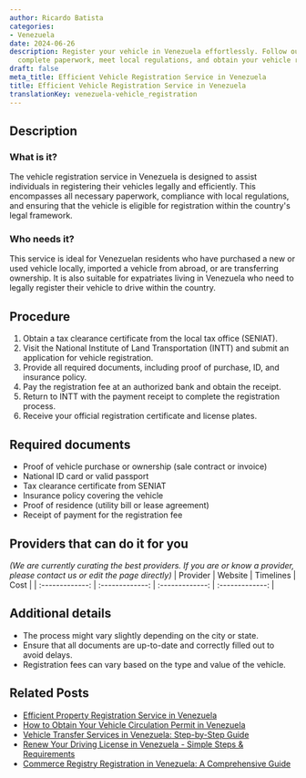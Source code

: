 ```yaml
---
author: Ricardo Batista
categories:
- Venezuela
date: 2024-06-26
description: Register your vehicle in Venezuela effortlessly. Follow our guide to
  complete paperwork, meet local regulations, and obtain your vehicle registration.
draft: false
meta_title: Efficient Vehicle Registration Service in Venezuela
title: Efficient Vehicle Registration Service in Venezuela
translationKey: venezuela-vehicle_registration
---
```



## Description
### What is it?
The vehicle registration service in Venezuela is designed to assist individuals in registering their vehicles legally and efficiently. This encompasses all necessary paperwork, compliance with local regulations, and ensuring that the vehicle is eligible for registration within the country's legal framework.

### Who needs it?
This service is ideal for Venezuelan residents who have purchased a new or used vehicle locally, imported a vehicle from abroad, or are transferring ownership. It is also suitable for expatriates living in Venezuela who need to legally register their vehicle to drive within the country.

## Procedure

1. Obtain a tax clearance certificate from the local tax office (SENIAT).
2. Visit the National Institute of Land Transportation (INTT) and submit an application for vehicle registration.
3. Provide all required documents, including proof of purchase, ID, and insurance policy.
4. Pay the registration fee at an authorized bank and obtain the receipt.
5. Return to INTT with the payment receipt to complete the registration process.
6. Receive your official registration certificate and license plates.


## Required documents

- Proof of vehicle purchase or ownership (sale contract or invoice)
- National ID card or valid passport
- Tax clearance certificate from SENIAT
- Insurance policy covering the vehicle
- Proof of residence (utility bill or lease agreement)
- Receipt of payment for the registration fee


## Providers that can do it for you
_(We are currently curating the best providers. If you are or know a provider, please contact us or edit the page directly)_
| Provider        |     Website     |     Timelines    |       Cost      |
| :-------------: | :-------------: |  :-------------: | :-------------: |

## Additional details

- The process might vary slightly depending on the city or state.
- Ensure that all documents are up-to-date and correctly filled out to avoid delays.
- Registration fees can vary based on the type and value of the vehicle.




## Related Posts

- [Efficient Property Registration Service in Venezuela](https://tramitit.com/guides/venezuela/property_registration/)
- [How to Obtain Your Vehicle Circulation Permit in Venezuela](https://tramitit.com/guides/venezuela/circulation_permit/)
- [Vehicle Transfer Services in Venezuela: Step-by-Step Guide](https://tramitit.com/guides/venezuela/vehicle_transfer/)
- [Renew Your Driving License in Venezuela - Simple Steps & Requirements](https://tramitit.com/guides/venezuela/driving_license_renewal/)
- [Commerce Registry Registration in Venezuela: A Comprehensive Guide](https://tramitit.com/guides/venezuela/commerce_registry_registration/)